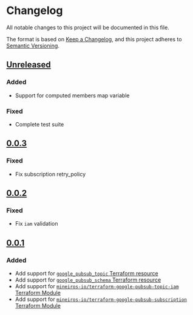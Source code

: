 # Changelog

All notable changes to this project will be documented in this file.

The format is based on [Keep a Changelog](https://keepachangelog.com/en/1.0.0/),
and this project adheres to [Semantic Versioning](https://semver.org/spec/v2.0.0.html).

## [Unreleased]

### Added

- Support for computed members map variable

### Fixed

- Complete test suite

## [0.0.3]

### Fixed

- Fix subscription retry_policy

## [0.0.2]

### Fixed

- Fix `iam` validation

## [0.0.1]

### Added

- Add support for [`google_pubsub_topic` Terraform resource](https://registry.terraform.io/providers/hashicorp/google/latest/docs/resources/pubsub_topic)
- Add support for [`google_pubsub_schema` Terraform resource](https://registry.terraform.io/providers/hashicorp/google/latest/docs/resources/pubsub_schema)
- Add support for [`mineiros-io/terraform-google-pubsub-topic-iam` Terraform Module](https://github.com/mineiros-io/terraform-google-pubsub-topic-iam)
- Add support for [`mineiros-io/terraform-google-pubsub-subscription` Terraform Module](https://github.com/mineiros-io/terraform-google-pubsub-subscription)

[unreleased]: https://github.com/mineiros-io/terraform-google-pubsub-topic/compare/v0.0.3...HEAD
[0.0.3]: https://github.com/mineiros-io/terraform-google-pubsub-topic/compare/v0.0.2...v0.0.3
[0.0.2]: https://github.com/mineiros-io/terraform-google-pubsub-topic/compare/v0.0.1...v0.0.2
[0.0.1]: https://github.com/mineiros-io/terraform-google-pubsub-topic/releases/tag/v0.0.1
